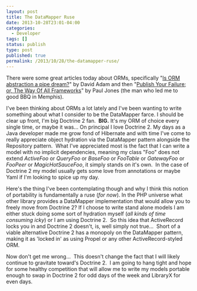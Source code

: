 ```yaml
---
layout: post
title: The DataMapper Ruse
date: 2013-10-28T23:01-04:00
categories:
  - Developer
tags: []
status: publish
type: post
published: true
permalink: /2013/10/28/the-datamapper-ruse/
---
```

There were some great articles today about ORMs, specifically "[Is ORM abstraction a pipe dream?](http://programmingarehard.com/2013/10/21/is-orm-abstraction-a-pipe-dream.html)" by David Adam and then "[Publish Your Failure; or, The Way Of All Frameworks](http://paul-m-jones.com/archives/4757)" by Paul Jones (the man who led me to good BBQ in Memphis).

I've been thinking about ORMs a lot lately and I've been wanting to write something about what I consider to be the DataMapper farce. I should be clear up front, I'm big Doctrine 2 fan.  **BIG.** It's my ORM of choice every single time, or maybe it was... On principal I love Doctrine 2. My days as a Java developer made me grow fond of Hibernate and with time I've come to really appreciate object hydration via the DataMapper pattern alongside the Repository pattern.  What I've appreciated most is the fact that I can write a model with no implicit dependencies, meaning my class "Foo" does not extend _ActiveFoo_ or _QueryFoo_ or _BaseFoo_ or _FooTable_ or _GatewayFoo_ or _FooPeer_ or _MagicHotSauceFoo_, it simply stands on it's own.  In the case of Doctrine 2 my model usually gets some love from annotations or maybe Yaml if I'm looking to spice up my day.

Here's the thing I've been contemplating though and why I think this notion of portability is fundamentally a ruse (_for now_). In the PHP universe what other library provides a DataMapper implementation that would allow you to freely move from Doctrine 2? If I choose to write stand alone models I am either stuck doing some sort of hydration myself (_all kinds of time consuming icky_) or I am using Doctrine 2.  So this idea that ActiveRecord locks you in and Doctrine 2 doesn't, is, well simply not true...  Short of a viable alternative Doctrine 2 has a monopoly on the DataMapper pattern, making it as 'locked in' as using Propel or any other ActiveRecord-styled ORM.

Now don't get me wrong...  This doesn't change the fact that I will likely continue to gravitate toward's Doctrine 2.  I am going to hang tight and hope for some healthy competition that will allow me to write my models portable enough to swap in Doctrine 2 for odd days of the week and LibraryX for even days.
